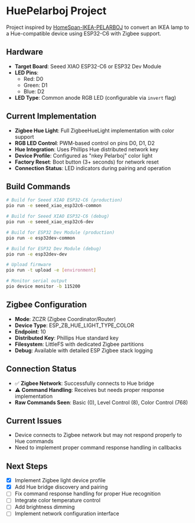 # HuePelarboj Project

Project inspired by [HomeSpan-IKEA-PELARBOJ](https://github.com/n0rt0nthec4t/HomeSpan-IKEA-PELARBOJ) to convert an IKEA lamp to a Hue-compatible device using ESP32-C6 with Zigbee support.

## Hardware
- **Target Board**: Seeed XIAO ESP32-C6 or ESP32 Dev Module
- **LED Pins**: 
  - Red: D0
  - Green: D1  
  - Blue: D2
- **LED Type**: Common anode RGB LED (configurable via `invert` flag)

## Current Implementation
- **Zigbee Hue Light**: Full ZigbeeHueLight implementation with color support
- **RGB LED Control**: PWM-based control on pins D0, D1, D2
- **Hue Integration**: Uses Phillips Hue distributed network key
- **Device Profile**: Configured as "nkey Pelarboj" color light
- **Factory Reset**: Boot button (3+ seconds) for network reset
- **Connection Status**: LED indicators during pairing and operation

## Build Commands
```bash
# Build for Seeed XIAO ESP32-C6 (production)
pio run -e seeed_xiao_esp32c6-common

# Build for Seeed XIAO ESP32-C6 (debug)
pio run -e seeed_xiao_esp32c6-dev

# Build for ESP32 Dev Module (production)
pio run -e esp32dev-common

# Build for ESP32 Dev Module (debug)
pio run -e esp32dev-dev

# Upload firmware
pio run -t upload -e [environment]

# Monitor serial output
pio device monitor -b 115200
```

## Zigbee Configuration
- **Mode**: ZCZR (Zigbee Coordinator/Router)
- **Device Type**: ESP_ZB_HUE_LIGHT_TYPE_COLOR
- **Endpoint**: 10
- **Distributed Key**: Phillips Hue standard key
- **Filesystem**: LittleFS with dedicated Zigbee partitions
- **Debug**: Available with detailed ESP Zigbee stack logging

## Connection Status
- ✅ **Zigbee Network**: Successfully connects to Hue bridge
- ⚠️ **Command Handling**: Receives but needs proper response implementation
- **Raw Commands Seen**: Basic (0), Level Control (8), Color Control (768)

## Current Issues
- Device connects to Zigbee network but may not respond properly to Hue commands
- Need to implement proper command response handling in callbacks

## Next Steps
- [x] Implement Zigbee light device profile
- [x] Add Hue bridge discovery and pairing
- [ ] Fix command response handling for proper Hue recognition
- [ ] Integrate color temperature control
- [ ] Add brightness dimming
- [ ] Implement network configuration interface